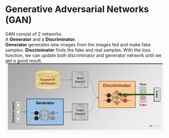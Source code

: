 # Generative Adversarial Networks (GAN)
  
  
GAN consist of 2 networks. \
A **Generator** and a **Discriminator.** \
**Generator** generates new images from the images fed and make fake samples. **Discriminator** finds the fake and real samples. With the loss function, we can update both discriminator and generator network until we get a good result.
<img src="https://github.com/Amchuz/Generative-Adversarial-Networks-GAN/blob/master/GAN.png">
